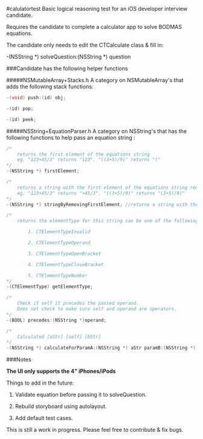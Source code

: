 #calulatortest
Basic logical reasoning test for an iOS developer interview candidate. 

Requires the candidate to complete a calculator app to solve BODMAS equations. 

The candidate only needs to edit the CTCalculate class & fill in:

-(NSString *) solveQuestion:(NSString *) question

###Candidate has the following helper functions

#####NSMutableArray+Stacks.h
A category on NSMutableArray's that adds the following stack functions:

```objective-c
-(void) push:(id) obj;

-(id) pop;

-(id) peek;
```

#####NSString+EquationParser.h
A category on NSString's that has the following functions to help pass an equation string :
```objective-c
/*
	returns the first element of the equations string 
	eg. "123+45/3" returns "123". "((3+5)/9)" returns "("
*/
-(NSString *) firstElement; 

/*
	returns a string with the first element of the equations string removed.
	eg. "123+45/3" returns "+45/3". "((3+5)/9)" returns "(3+5)/9)"
*/
-(NSString *) stringByRemovingFirstElement; //returns a string with the first element of the equations string removed.(eg. "123+45/3" returns "+45/3". "((3+5)/9)" returns "(3+5)/9)")

/* 
	returns the elementType for this string can be one of the following:

	    1. CTElementTypeInvalid

	    2. CTElementTypeOperand

	    3. CTElementTypeOpenBracket

	    4. CTElementTypeCloseBracket

	    5. CTElementTypeNumber
*/
-(CTElementType) getElementType;

/*
	Check if self it precedes the passed operand. 
	Does not check to make sure self and operand are operators.
*/
-(BOOL) precedes:(NSString *)operand;

/*
	Calculated [aStr] [self] [bStr]
*/
-(NSString *) calculateForParamA:(NSString *) aStr paramB:(NSString *) bStr;
```
###Notes

**The UI only supports the 4" iPhones/iPods**

Things to add in the future:

1. Validate equation before passing it to solveQuestion.

2. Rebuild storyboard using autolayout.

3. Add default test cases.

This is still a work in progress. Please feel free to contribute & fix bugs.
